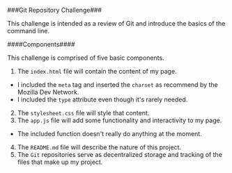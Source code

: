 ###Git Repository Challenge###

This challenge is intended as a review of Git and introduce the basics of the command line.

####Components####

This challenge is comprised of five basic components.

1.  The `index.html` file will contain the content of my page.
  * I included the `meta` tag and inserted the `charset` as recommend by the Mozilla Dev Network.
  * I included the `type` attribute even though it's rarely needed.
2.  The `stylesheet.css` file will style that content.
3.  The `app.js` file will add some functionality and interactivity to my page.
  * The included function doesn't really do anything at the moment.
4.  The `README.md` file will describe the nature of this project.
5.  The `Git` repositories serve as decentralized storage and tracking of the files that make up my project.